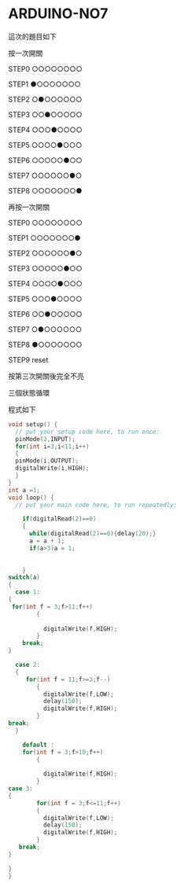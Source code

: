 # ARDUINO-NO7
這次的題目如下</p>

按一次開關</p>
STEP0 ○○○○○○○○</p>
STEP1 ●○○○○○○○</p>
STEP2 ○●○○○○○○</p>
STEP3 ○○●○○○○○</p>
STEP4 ○○○●○○○○</p>
STEP5 ○○○○●○○○</p>
STEP6 ○○○○○●○○</p>
STEP7 ○○○○○○●○</p>
STEP8 ○○○○○○○●</p>

再按一次開關</p>
STEP0 ○○○○○○○○</p>
STEP1 ○○○○○○○●</p>
STEP2 ○○○○○○●○</p>
STEP3 ○○○○○●○○</p>
STEP4 ○○○○●○○○</p>
STEP5 ○○○●○○○○</p>
STEP6 ○○●○○○○○</p>
STEP7 ○●○○○○○○</p>
STEP8 ●○○○○○○○</p>
STEP9 reset</p>

按第三次開關後完全不亮</p>

三個狀態循環</p>
程式如下</p>
```c++
void setup() {
  // put your setup code here, to run once:
  pinMode(2,INPUT);
  for(int i=3;i<11;i++)
  {
  pinMode(i,OUTPUT);
  digitalWrite(i,HIGH);
  }
}
int a =1;
void loop() {
  // put your main code here, to run repeatedly:

    if(digitalRead(2)==0)
    { 
      while(digitalRead(2)==0){delay(20);}
      a = a + 1;
      if(a>3)a = 1;
     
      
    }
switch(a)
{
  case 1:
{
 for(int f = 3;f>11;f++)
        {
          
          digitalWrite(f,HIGH);   
        }
    break;
}

  case 2:
  {
     for(int f = 11;f>=3;f--)
        {
          digitalWrite(f,LOW);
          delay(150);
          digitalWrite(f,HIGH);   
        }
break;
  }

    default :
    for(int f = 3;f>10;f++)
        {
          
          digitalWrite(f,HIGH);   
        }
case 3:
{
        for(int f = 3;f<=11;f++)
        {
          digitalWrite(f,LOW);
          delay(150);
          digitalWrite(f,HIGH);   
        }
   break;
}

}
}
```
